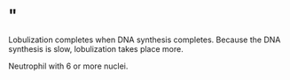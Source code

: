 # "

Lobulization completes when DNA synthesis completes.
Because the DNA synthesis is slow, lobulization takes place more.

Neutrophil with 6 or more nuclei.
